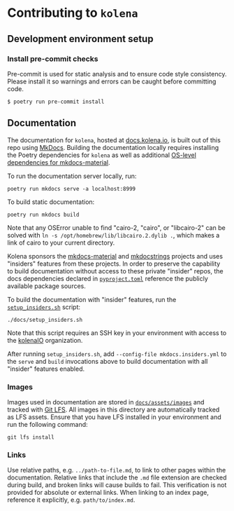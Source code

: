 # Contributing to `kolena`

## Development environment setup

### Install pre-commit checks

Pre-commit is used for static analysis and to ensure code style consistency. Please install it so warnings and
errors can be caught before committing code.

```
$ poetry run pre-commit install
```

## Documentation

The documentation for `kolena`, hosted at [docs.kolena.io](https://docs.kolena.io/), is built out of this repo using
[MkDocs](https://www.mkdocs.org/).
Building the documentation locally requires installing the Poetry dependencies for `kolena` as well as additional
[OS-level dependencies for mkdocs-material](https://squidfunk.github.io/mkdocs-material/plugins/requirements/image-processing/#cairo-graphics).

To run the documentation server locally, run:

```
poetry run mkdocs serve -a localhost:8999
```

To build static documentation:

```
poetry run mkdocs build
```

Note that any OSError unable to find "cairo-2, "cairo", or "libcairo-2" can be solved with
`ln -s /opt/homebrew/lib/libcairo.2.dylib .`, which makes a link of cairo to your current directory.

Kolena sponsors the [mkdocs-material](https://squidfunk.github.io/mkdocs-material/) and
[mkdocstrings](https://mkdocstrings.github.io/) projects and uses "insiders" features from these projects. In order to
preserve the capability to build documentation without access to these private "insider" repos, the docs dependencies
declared in [`pyproject.toml`](pyproject.toml) reference the publicly available package sources.

To build the documentation with "insider" features, run the [`setup_insiders.sh`](docs/setup_insiders.sh) script:

```
./docs/setup_insiders.sh
```

Note that this script requires an SSH key in your environment with access to the [kolenaIO](https://github.com/kolenaIO)
organization.

After running `setup_insiders.sh`, add `--config-file mkdocs.insiders.yml` to the `serve` and `build` invocations above
to build documentation with all "insider" features enabled.

### Images

Images used in documentation are stored in [`docs/assets/images`](docs/assets/images) and tracked with
[Git LFS](https://git-lfs.com/). All images in this directory are automatically tracked as LFS assets. Ensure that you
have LFS installed in your environment and run the following command:

```shell
git lfs install
```

### Links

Use relative paths, e.g. `../path-to-file.md`, to link to other pages within the documentation. Relative links that
include the `.md` file extension are checked during build, and broken links will cause builds to fail. This verification
is not provided for absolute or external links. When linking to an index page, reference it explicitly, e.g.
`path/to/index.md`.
